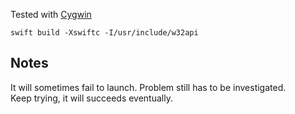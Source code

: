 
Tested with [Cygwin](https://github.com/tinysun212/swift-windows/releases/tag/swift-cygwin-20160913)  

`swift build -Xswiftc -I/usr/include/w32api`

## Notes

It will sometimes fail to launch. Problem still has to be investigated.  
Keep trying, it will succeeds eventually.
